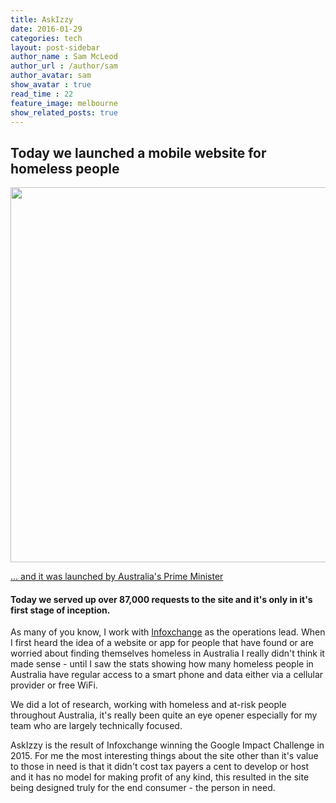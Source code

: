 ```yaml
---
title: AskIzzy
date: 2016-01-29
categories: tech
layout: post-sidebar
author_name : Sam McLeod
author_url : /author/sam
author_avatar: sam
show_avatar : true
read_time : 22
feature_image: melbourne
show_related_posts: true
---
```


## Today we launched a mobile website for homeless people

<a href="https://askizzy.org.au"><img src="{{ site.url }}/img/askizzy.png" style="width: 600px;" />

... and it was launched by [Australia's Prime Minister](http://www.heraldsun.com.au/news/victoria/askizzy-app-connects-the-homeless-to-food-shelter-and-health-services/news-story/bfae67275552be421af4dd54bfd575a6?nk=ebd042d1d2789514c4e8553cb5633711-1454053888)

#### Today we served up over 87,000 requests to the site and it's only in it's first stage of inception.

As many of you know, I work with [Infoxchange](https://infoxchange.org) as the operations lead.
When I first heard the idea of a website or app for people that have found or are worried about finding themselves homeless in Australia I really didn't think it made sense - until I saw the stats showing how many homeless people in Australia have regular access to a smart phone and data either via a cellular provider or free WiFi.

We did a lot of research, working with homeless and at-risk people throughout Australia, it's really been quite an eye opener especially for my team who are largely technically focused.

AskIzzy is the result of Infoxchange winning the Google Impact Challenge in 2015. For me the most interesting things about the site other than it's value to those in need is that it didn't cost tax payers a cent to develop or host and it has no model for making profit of any kind, this resulted in the site being designed truly for the end consumer - the person in need.

